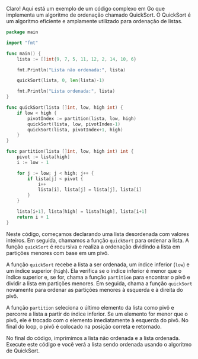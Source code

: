 Claro! Aqui está um exemplo de um código complexo em Go que implementa um algoritmo de ordenação chamado QuickSort. O QuickSort é um algoritmo eficiente e amplamente utilizado para ordenação de listas.

```go
package main

import "fmt"

func main() {
    lista := []int{9, 7, 5, 11, 12, 2, 14, 10, 6}

    fmt.Println("Lista não ordenada:", lista)

    quickSort(lista, 0, len(lista)-1)

    fmt.Println("Lista ordenada:", lista)
}

func quickSort(lista []int, low, high int) {
    if low < high {
        pivotIndex := partition(lista, low, high)
        quickSort(lista, low, pivotIndex-1)
        quickSort(lista, pivotIndex+1, high)
    }
}

func partition(lista []int, low, high int) int {
    pivot := lista[high]
    i := low - 1

    for j := low; j < high; j++ {
        if lista[j] < pivot {
            i++
            lista[i], lista[j] = lista[j], lista[i]
        }
    }

    lista[i+1], lista[high] = lista[high], lista[i+1]
    return i + 1
}
```

Neste código, começamos declarando uma lista desordenada com valores inteiros. Em seguida, chamamos a função `quickSort` para ordenar a lista. A função `quickSort` é recursiva e realiza a ordenação dividindo a lista em partições menores com base em um pivô.

A função `quickSort` recebe a lista a ser ordenada, um índice inferior (`low`) e um índice superior (`high`). Ela verifica se o índice inferior é menor que o índice superior e, se for, chama a função `partition` para encontrar o pivô e dividir a lista em partições menores. Em seguida, chama a função `quickSort` novamente para ordenar as partições menores à esquerda e à direita do pivô.

A função `partition` seleciona o último elemento da lista como pivô e percorre a lista a partir do índice inferior. Se um elemento for menor que o pivô, ele é trocado com o elemento imediatamente à esquerda do pivô. No final do loop, o pivô é colocado na posição correta e retornado.

No final do código, imprimimos a lista não ordenada e a lista ordenada. Execute este código e você verá a lista sendo ordenada usando o algoritmo de QuickSort.